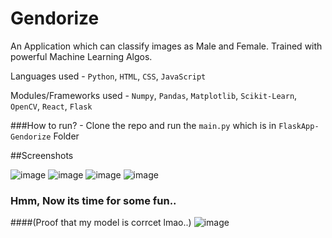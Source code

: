 # Gendorize

An Application which can classify images as Male and Female. Trained with powerful Machine Learning Algos.

Languages used - `Python`, `HTML`, `CSS`, `JavaScript`

Modules/Frameworks used - `Numpy`, `Pandas`, `Matplotlib`, `Scikit-Learn`, `OpenCV`, `React`, `Flask`

###How to run? - Clone the repo and run the `main.py` which is in `FlaskApp-Gendorize` Folder

##Screenshots

![image](https://user-images.githubusercontent.com/77894804/146665064-49e807e7-93c8-4f86-926b-55a7c94d7517.png)
![image](https://user-images.githubusercontent.com/77894804/146665069-cfdfbad6-4011-420a-94cc-3a58e2095720.png)
![image](https://user-images.githubusercontent.com/77894804/146665095-3ca77122-c00c-4f38-bbd0-b9cc57c56884.png)
![image](https://user-images.githubusercontent.com/77894804/146665101-2510989e-2dc1-4854-a946-cc7145584871.png)
 
 
 ### Hmm, Now its time for some fun..
 
 ####(Proof that my model is corrcet lmao..)
 ![image](https://user-images.githubusercontent.com/77894804/146665113-359c911b-d2c3-49f5-9cb4-1adca0f2e4cc.png)
